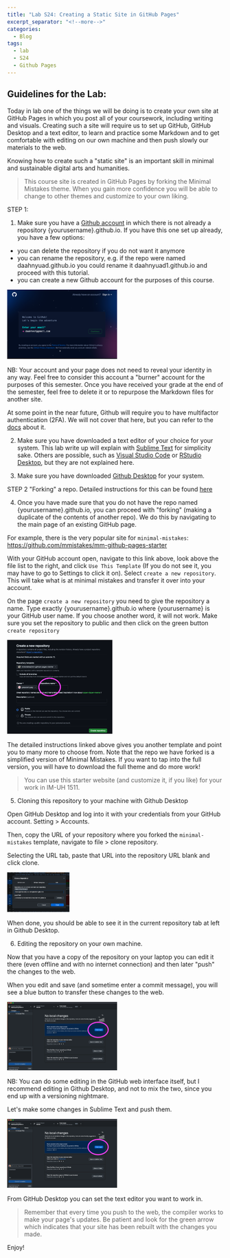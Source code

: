 ```yaml
---
title: "Lab S24: Creating a Static Site in GitHub Pages"
excerpt_separator: "<!--more-->"
categories:
  - Blog
tags:
  - lab
  - S24
  - Github Pages
---
```


## Guidelines for the Lab: 

Today in lab one of the things we will be doing is to create your own site at GitHub Pages in which you post all of your coursework, including writing and visuals. Creating such a site will require us to set up GitHub, GitHub Desktop and a text editor, to learn and practice some Markdown and to get comfortable with editing on our own machine and then push slowly our materials to the web. 

Knowing how to create such a "static site" is an important skill in minimal and sustainable digital arts and humanities. 

> This course site is created in GitHub Pages by forking the Minimal Mistakes theme. When you gain more confidence you will be able to change to other themes and customize to your own liking.


STEP 1:

1.  Make sure you have a [Github account](https://github.com/signup) in which there is not already a repository {yourusername}.github.io.  If you have this one set up already, you have a few options: 

- you can delete the repository if you do not want it anymore
- you can rename the repository, e.g. if the repo were named daahnyuad.github.io you could rename it daahnyuad1.github.io and proceed with this tutorial. 
- you can create a new Github account for the purposes of this course. 

<img src="/assets/images/creatingacct.png" style="zoom:25%;" />

NB: Your account and your page does not need to reveal your identity in any way. Feel free to consider this account a "burner" account for the purposes of this semester. Once you have received your grade at the end of the semester, feel free to delete it or to repurpose the Markdown files for another site. 

At some point in the near future, Github will require you to have multifactor authentication (2FA). We will not cover that here, but you can refer to the [docs](https://docs.github.com/en/authentication/securing-your-account-with-two-factor-authentication-2fa/configuring-two-factor-authentication) about it. 

2.  Make sure you have downloaded a text editor of your choice for your system. This lab write up will explain with [Sublime Text](https://www.sublimetext.com/) for simplicity sake. Others are possible, such as [Visual Studio Code](https://code.visualstudio.com/) or [RStudio Desktop](https://posit.co/download/rstudio-desktop/), but they are not explained here.

3.  Make sure you have downloaded [Github Desktop](https://desktop.github.com/) for your system.
 

STEP 2  "Forking" a repo. Detailed instructions for this can be found [here](https://liamodwyer.github.io/github-pages/5-templates.html)

4.  Once you have made sure that you do not have the repo named {yourusername}.github.io, you can proceed with "forking" (making a duplicate of the contents of another repo). We do this by navigating to the main page of an existing GitHub page.

For example, there is the very popular site for `minimal-mistakes`: https://github.com/mmistakes/mm-github-pages-starter

With your GitHub account open, navigate to this link above, look above the file list to the right, and click `Use This Template` (If you do not see it, you may have to go to Settings to click it on). Select `create a new repository`. This will take what is at minimal mistakes and transfer it over into your account.

On the page `create a new repository` you need to give the repository a name. Type exactly {yourusername}.github.io where {yourusername} is your GitHub user name. If you choose another word, it will not work. Make sure you set the repository to public and then click on the green button `create repository`

<img src="/assets/images/namingrepo.png" style="zoom:25%;" />

The detailed instructions linked above gives you another template and point you to many more to choose from. Note that the repo we have forked is a simplified version of Minimal Mistakes. If you want to tap into the full version, you will have to download the full theme and do more work!

> You can use this starter website (and customize it, if you like) for your work in IM-UH 1511. 


5.   Cloning this repository to your machine with Github Desktop

Open GitHub Desktop and log into it with your credentials from your GitHub account. Setting > Accounts. 

Then, copy the URL of your repository where you forked the `minimal-mistakes` template, navigate to file > clone repository. 

Selecting the URL tab, paste that URL into the repository URL blank and click clone. 

<img src="/assets/images/clonerepo.png" style="zoom:25%;" />

When done, you should be able to see it in the current repository tab at left in Github Desktop. 

6.  Editing the repository on your own machine. 

Now that you have a copy of the repository on your laptop you can edit it there (even offline and with no internet connection) and then later "push" the changes to the web. 

When you edit and save (and sometime enter a commit message), you will see a blue button to transfer these changes to the web. 

<img src="/assets/images/pushing.png" style="zoom:25%;" />

NB: You can do some editing in the GitHub web interface itself, but I recommend editing in Github Desktop, and not to mix the two, since you end up with a versioning nightmare. 

Let's make some changes in Sublime Text and push them. 

<img src="/assets/images/pushing.png" style="zoom:25%;" />

From GitHub Desktop you can set the text editor you want to work in. 

> Remember that every time you push to the web, the compiler works to make your page's updates.  Be patient and look for the green arrow which indicates that your site has been rebuilt with the changes you made. 


Enjoy!






